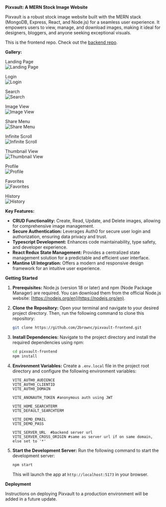 **Pixvault: A MERN Stock Image Website**

Pixvault is a robust stock image website built with the MERN stack (MongoDB, Express, React, and Node.js) for a seamless user experience. It empowers users to view, manage, and download images, making it ideal for designers, bloggers, and anyone seeking exceptional visuals.

This is the frontend repo. Check out the [backend repo](https://github.com/2brownc/pixvault-backend).

**Gallery:**

Landing Page  
![Landing Page](screenshots/pv.home.png)

Login  
![Login](screenshots/pv.login.png)

Search  
![Search](screenshots/pv.search.png)

Image View  
![Image View](screenshots/pv.image.view.png)

Share Menu  
![Share Menu](screenshots/pv.share.menu.png)

Infinite Scroll  
![Infinite Scroll](screenshots/pv.infinite.scroll.png)

Thumbnail View  
![Thumbnail View](screenshots/pv.thumbnail.view.png)

Profile  
![Profile](screenshots/pv.profile.png)

Favorites  
![Favorites](screenshots/pv.favorites.png)

History  
![History](screenshots/pv.history.png)

**Key Features:**

- **CRUD Functionality:** Create, Read, Update, and Delete images, allowing for comprehensive image management.
- **Secure Authentication:** Leverages Auth0 for secure user login and authorization, ensuring data privacy and trust.
- **Typescript Development:** Enhances code maintainability, type safety, and developer experience.
- **React Redux State Management:** Provides a centralized state management solution for a predictable and efficient user interface.
- **Mantine UI Integration:** Offers a modern and responsive design framework for an intuitive user experience.

**Getting Started**

1. **Prerequisites:** Node.js (version 18 or later) and npm (Node Package Manager) are required. You can download them from the official Node.js website: [https://nodejs.org/en](https://nodejs.org/en).
2. **Clone the Repository:** Open your terminal and navigate to your desired project directory. Then, run the following command to clone this repository:

   ```bash
   git clone https://github.com/2brownc/pixvault-frontend.git
   ```

3. **Install Dependencies:** Navigate to the project directory and install the required dependencies using npm:

   ```bash
   cd pixvault-frontend
   npm install
   ```

4. **Environment Variables:** Create a `.env.local` file in the project root directory and configure the following environment variables:

   ```
   VITE_AUTH0_AUDIENCE
   VITE_AUTH0_CLIENTID
   VITE_AUTH0_DOMAIN

   VITE_ANONAUTH_TOKEN #anonymous auth using JWT

   VITE_HOME_SEARCHTERM
   VITE_DEFAULT_SEARCHTERM

   VITE_DEMO_EMAIL
   VITE_DEMO_PASS

   VITE_SERVER_URL  #backend server url
   VITE_SERVER_CROSS_ORIGIN #same as server url if on same domain, else set to '*'
   ```

5. **Start the Development Server:** Run the following command to start the development server:

   ```bash
   npm start
   ```

   This will launch the app at `http://localhost:5173` in your browser.

**Deployment**

Instructions on deploying Pixvault to a production environment will be added in a future update.
